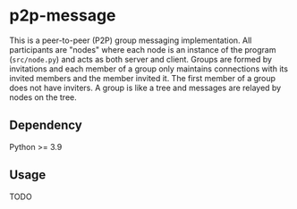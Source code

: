 # p2p-message

This is a peer-to-peer (P2P) group messaging implementation.
All participants are "nodes" where each node is an instance
of the program (`src/node.py`) and acts as both server and client.
Groups are formed by invitations and each member of a group only maintains
connections with its invited members and the member invited it.
The first member of a group does not have inviters.
A group is like a tree and messages are relayed by nodes on the tree.

## Dependency

Python >= 3.9

## Usage

TODO
